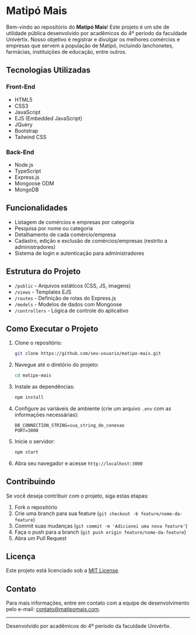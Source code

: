 # Matipó Mais

Bem-vindo ao repositório do **Matipó Mais**! Este projeto é um site de utilidade pública desenvolvido por acadêmicos do 4º período da faculdade Univértix. Nosso objetivo é registrar e divulgar os melhores comércios e empresas que servem a população de Matipó, incluindo lanchonetes, farmácias, instituições de educação, entre outros.

## Tecnologias Utilizadas

### Front-End
- HTML5
- CSS3
- JavaScript
- EJS (Embedded JavaScript)
- JQuery
- Bootstrap
- Tailwind CSS

### Back-End
- Node.js
- TypeScript
- Express.js
- Mongoose ODM
- MongoDB

## Funcionalidades

- Listagem de comércios e empresas por categoria
- Pesquisa por nome ou categoria
- Detalhamento de cada comércio/empresa
- Cadastro, edição e exclusão de comércios/empresas (restrito a administradores)
- Sistema de login e autenticação para administradores

## Estrutura do Projeto

- `/public` - Arquivos estáticos (CSS, JS, imagens)
- `/views` - Templates EJS
- `/routes` - Definição de rotas do Express.js
- `/models` - Modelos de dados com Mongoose
- `/controllers` - Lógica de controle do aplicativo

## Como Executar o Projeto

1. Clone o repositório:
    ```sh
    git clone https://github.com/seu-usuario/matipo-mais.git
    ```

2. Navegue até o diretório do projeto:
    ```sh
    cd matipo-mais
    ```

3. Instale as dependências:
    ```sh
    npm install
    ```

4. Configure as variáveis de ambiente (crie um arquivo `.env` com as informações necessárias):
    ```env
    DB_CONNECTION_STRING=sua_string_de_conexao
    PORT=3000
    ```

5. Inicie o servidor:
    ```sh
    npm start
    ```

6. Abra seu navegador e acesse `http://localhost:3000`

## Contribuindo

Se você deseja contribuir com o projeto, siga estas etapas:

1. Fork o repositório
2. Crie uma branch para sua feature (`git checkout -b feature/nome-da-feature`)
3. Commit suas mudanças (`git commit -m 'Adicionei uma nova feature'`)
4. Faça o push para a branch (`git push origin feature/nome-da-feature`)
5. Abra um Pull Request

## Licença

Este projeto está licenciado sob a [MIT License](LICENSE).

## Contato

Para mais informações, entre em contato com a equipe de desenvolvimento pelo e-mail: [contato@matipomais.com](mailto:contato@matipomais.com).

---

Desenvolvido por acadêmicos do 4º período da faculdade Univértix.
